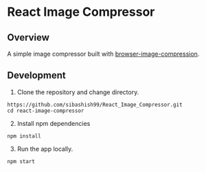 # React Image Compressor

## Overview

A simple image compressor built with [browser-image-compression](https://www.npmjs.com/package/browser-image-compression).


## Development

1. Clone the repository and change directory.

```
https://github.com/sibashish99/React_Image_Compressor.git
cd react-image-compressor
```

2. Install npm dependencies

```
npm install
```

3. Run the app locally.

```
npm start
```
